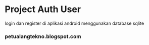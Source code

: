 # Project Auth User

login dan register di aplikasi android menggunakan database sqlite

### petualangtekno.blogspot.com
